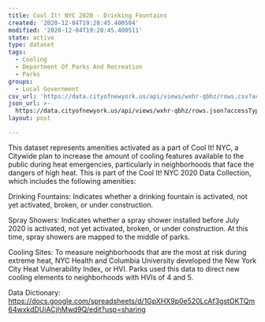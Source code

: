 ```yaml
---
title: Cool It! NYC 2020 - Drinking Fountains
created: '2020-12-04T19:28:45.400504'
modified: '2020-12-04T19:28:45.400511'
state: active
type: dataset
tags:
  - Cooling
  - Department Of Parks And Recreation
  - Parks
groups:
  - Local Government
csv_url: 'https://data.cityofnewyork.us/api/views/wxhr-qbhz/rows.csv?accessType=DOWNLOAD'
json_url: >-
  https://data.cityofnewyork.us/api/views/wxhr-qbhz/rows.json?accessType=DOWNLOAD
layout: post

---
```

This dataset represents amenities activated as a part of Cool It! NYC, a Citywide plan to increase the amount of cooling features available to the public during heat emergencies, particularly in neighborhoods that face the dangers of high heat. This is part of the Cool It! NYC 2020 Data Collection, which includes the following amenities:
  
Drinking Fountains: Indicates whether a drinking fountain is activated, not yet activated, broken, or under construction. 

Spray Showers: Indicates whether a spray shower installed before July 2020 is activated, not yet activated, broken, or under construction. At this time, spray showers are mapped to the middle of parks. 
 
Cooling Sites: To measure neighborhoods that are the most at risk during extreme heat, NYC Health and Columbia University developed the New York City Heat Vulnerability Index, or HVI. Parks used this data to direct new cooling elements to neighborhoods with HVIs of 4 and 5.
 
Data Dictionary: https://docs.google.com/spreadsheets/d/1GpXHX9p0e520LcAf3gstOKTQm64wxkdDUiACjhMwd9Q/edit?usp=sharing
